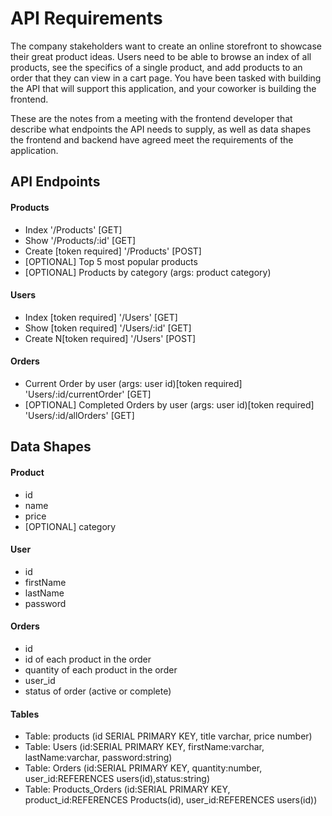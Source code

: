 # API Requirements
The company stakeholders want to create an online storefront to showcase their great product ideas. Users need to be able to browse an index of all products, see the specifics of a single product, and add products to an order that they can view in a cart page. You have been tasked with building the API that will support this application, and your coworker is building the frontend.

These are the notes from a meeting with the frontend developer that describe what endpoints the API needs to supply, as well as data shapes the frontend and backend have agreed meet the requirements of the application. 

## API Endpoints
#### Products
- Index '/Products'  [GET]
- Show  '/Products/:id'  [GET]
- Create [token required]  '/Products'  [POST]
- [OPTIONAL] Top 5 most popular products 
- [OPTIONAL] Products by category (args: product category)

#### Users
- Index [token required] '/Users'  [GET]
- Show [token required]  '/Users/:id'  [GET]
- Create N[token required]  '/Users'  [POST]

#### Orders
- Current Order by user (args: user id)[token required] 'Users/:id/currentOrder'  [GET]
- [OPTIONAL] Completed Orders by user (args: user id)[token required] 'Users/:id/allOrders'  [GET]

## Data Shapes
#### Product
-  id
- name
- price
- [OPTIONAL] category

#### User
- id
- firstName
- lastName
- password

#### Orders
- id
- id of each product in the order
- quantity of each product in the order
- user_id
- status of order (active or complete)


#### Tables
- Table: products (id SERIAL PRIMARY  KEY, title varchar, price number)
- Table: Users (id:SERIAL PRIMARY KEY, firstName:varchar, lastName:varchar, password:string)
- Table: Orders (id:SERIAL PRIMARY KEY, quantity:number, user_id:REFERENCES users(id),status:string)
- Table: Products_Orders (id:SERIAL PRIMARY KEY, product_id:REFERENCES Products(id), user_id:REFERENCES users(id))



